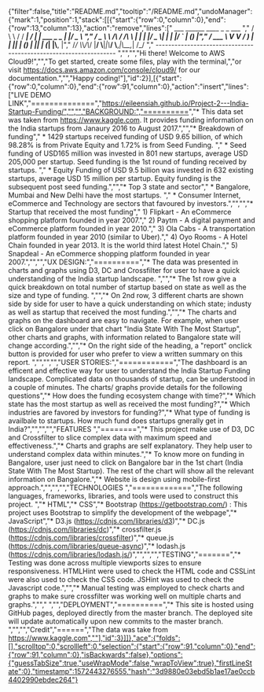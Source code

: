 {"filter":false,"title":"README.md","tooltip":"/README.md","undoManager":{"mark":1,"position":1,"stack":[[{"start":{"row":0,"column":0},"end":{"row":13,"column":13},"action":"remove","lines":["         ___        ______     ____ _                 _  ___  ","        / \\ \\      / / ___|   / ___| | ___  _   _  __| |/ _ \\ ","       / _ \\ \\ /\\ / /\\___ \\  | |   | |/ _ \\| | | |/ _` | (_) |","      / ___ \\ V  V /  ___) | | |___| | (_) | |_| | (_| |\\__, |","     /_/   \\_\\_/\\_/  |____/   \\____|_|\\___/ \\__,_|\\__,_|  /_/ "," ----------------------------------------------------------------- ","","","Hi there! Welcome to AWS Cloud9!","","To get started, create some files, play with the terminal,","or visit https://docs.aws.amazon.com/console/cloud9/ for our documentation.","","Happy coding!"],"id":2}],[{"start":{"row":0,"column":0},"end":{"row":91,"column":0},"action":"insert","lines":["LIVE DEMO LINK","==============","https://eileensiah.github.io/Project-2---India-Startup-Funding/","","","BACKGROUND:","==========","* This data set was taken from https://www.kaggle.com.  It provides funding information on the India startups from Janaury 2016 to August 2017.","","* Breakdown of funding","  * 1429 startups received funding of USD 9.65 billion, of which 98.28% is from Private Equity and 1.72% is from Seed Funding. ","  * Seed funding of USD165 million was invested in 801 new startups, average USD 205,000 per startup. Seed funding is the 1st round of funding received by startups. ","  * Equity Funding of USD 9.5 billion was invested in 632 existing startups, average USD 15 million per startup. Equity funding is the subsequent post seed funding.","","* Top 3 state and sector","  * Bangalore, Mumbai and New Delhi have the most startups. ","  * Consumer Internet, eCommerce and Technology are sectors that favoured by investors.","","","* Startup that received the most funding","     1) Flipkart  - An eCommerce shopping platform founded in year 2007.","     2) Paytm - A digital payment and eCommerce platform founded in year 2010.","     3) Ola Cabs - A transportation platform founded in year 2010 (similar to Uber).","     4) Oyo Rooms - A Hotel Chain founded in year 2013.  It is the world third latest Hotel Chain.","     5) Snapdeal - An eCommerce shopping platform founded in year 2007.","","","UX DESIGN:","==========","* The data was presented in charts and graphs using D3, DC and Crossfilter for user to have a quick understanding of the India startup landscape. ","","* The 1st row give a quick breakdown on total number of startup based on state as well as the size and type of funding. ","","* On 2nd row, 3 different charts are shown side by side for user to have a quick understanding on which state; industy as well as startup that received the most funding.","","* The charts and graphs on the dashboard are easy to navigate.  For example, when user click on Bangalore under that chart \"India State With The Most Startup\", other charts and graphs, with information related to Bangalore state will change according.","","* On the right side of the heading, a \"report\" onclick button is provided for user who prefer to view a written summary on this report. ","","","","USER STORIES:","============","The dashboard is an efficent and effective way for user to understand the India Startup Funding landscape.  Complicated data on thousands of startup, can be understood in a couple of minutes. The charts/ graphs provide details for the following questions","* How does the funding ecosystem change with time?","* Which state has the most startup as well as received the most funding?","* Which industries are favored by investors for funding?","* What type of funding is availbale to startups. How much fund does startups gnerally get in India?","","","","FEATURES ","========","* This project make use of D3, DC and Crossfilter to slice complex data with maximum speed and effectiveness.","* Charts and graphs are self explanatory. They help user to understand complex data within minutes.","* To know more on funding in Bangalore, user just need to click on Bangalore bar in the 1st chart (India State With The Most Startup). The rest of the chart will show all the relevant information on Bangalore.","* Website is design using mobile-first approach.","","","","TECHNOLOGIES ","=============","The following languages, frameworks, libraries, and tools were used to construct this project. ","* HTML","* CSS","* Bootstrap (https://getbootstrap.com/) : This project uses Bootstrap to simplify the development of the webpage","* JavaScript","* D3.js (https://cdnjs.com/libraries/d3)","* DC.js (https://cdnjs.com/libraries/dc)","* crossfilter.js (https://cdnjs.com/libraries/crossfilter)","* queue.js (https://cdnjs.com/libraries/queue-async)","* lodash.js (https://cdnjs.com/libraries/lodash.js/)","","","","TESTING","=======","* Testing was done across multiple viewports sizes to ensure responsiveness. HTMLHint were used to check the HTML code and CSSLint were also used to check the CSS code. JSHint was used to check the Javascript code.","","* Manual testing was employed to check charts and graphs to make sure crossfilter was working well on multiple charts and graphs.",""," ","","DEPLOYMENT","==========","* This site is hosted using GitHub pages, deployed directly from the master branch. The deployed site will update automatically upon new commits to the master branch. ","","","Credit","======","The data was take from https://www.kaggle.com",""],"id":3}]]},"ace":{"folds":[],"scrolltop":0,"scrollleft":0,"selection":{"start":{"row":91,"column":0},"end":{"row":91,"column":0},"isBackwards":false},"options":{"guessTabSize":true,"useWrapMode":false,"wrapToView":true},"firstLineState":0},"timestamp":1572443276555,"hash":"3d9880e03ebd5b1ae17ae0ccb4402990ebdec264"}